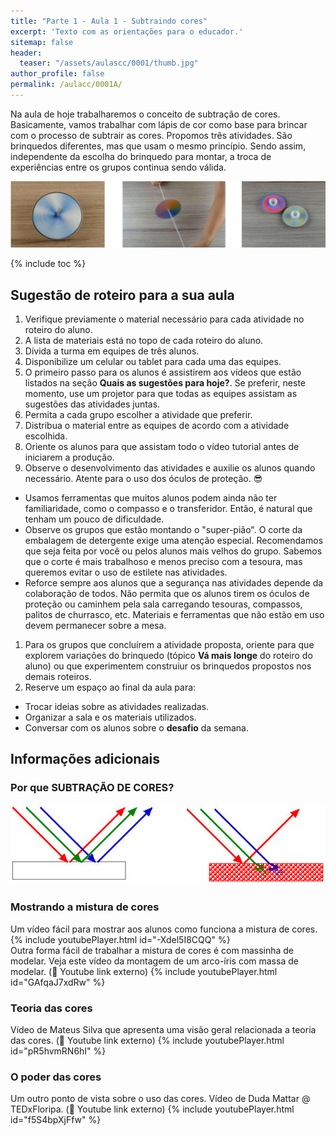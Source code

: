 ```yaml
---
title: "Parte 1 - Aula 1 - Subtraindo cores"
excerpt: 'Texto com as orientações para o educador.'
sitemap: false
header: 
  teaser: "/assets/aulascc/0001/thumb.jpg" 
author_profile: false
permalink: /aulacc/0001A/
---
```


Na aula de hoje trabalharemos o conceito de subtração de cores. Basicamente, vamos trabalhar com lápis de cor como base para brincar com o processo de subtrair as cores. 
Propomos três atividades. São brinquedos diferentes, mas que usam o mesmo princípio. Sendo assim, independente da escolha do brinquedo para montar, a troca de experiências entre os grupos continua sendo válida.


![Exemplos dos projetos desta aula](/assets/aulascc/0001/thumb.jpg)

{% include toc %}

## Sugestão de roteiro para a sua aula
1. Verifique previamente o material necessário para cada atividade no roteiro do aluno.
1. A lista de materiais está no topo de cada roteiro do aluno.
1. Divida a turma em equipes de três alunos.
1. Disponibilize um celular ou tablet para cada uma das equipes.
1. O primeiro passo para os alunos é assistirem aos vídeos que estão listados na seção **Quais as sugestões para hoje?**. Se preferir, neste momento, use um projetor para que todas as equipes assistam as sugestões das atividades juntas.
1. Permita a cada grupo escolher a atividade que preferir.
1. Distribua o material entre as equipes de acordo com a atividade escolhida.
1. Oriente os alunos para que assistam todo o vídeo tutorial antes de iniciarem a produção.
1. Observe o desenvolvimento das atividades e auxilie os alunos quando necessário. Atente para o uso dos óculos de proteção. :sunglasses:
  * Usamos ferramentas que muitos alunos podem ainda não ter familiaridade, como o compasso e o transferidor. Então, é natural que tenham um pouco de dificuldade.
  * Observe os grupos que estão montando o "super-pião". O corte da embalagem de detergente exige uma atenção especial. Recomendamos que seja feita por você ou pelos alunos mais velhos do grupo. Sabemos que o corte é mais trabalhoso e menos preciso com a tesoura, mas queremos evitar o uso de estilete nas atividades.
  * Reforce sempre aos alunos que a segurança nas atividades depende da colaboração de todos. Não permita que os alunos tirem os óculos de proteção ou caminhem pela sala carregando tesouras, compassos, palitos de churrasco, etc. Materiais e ferramentas que não estão em uso devem permanecer sobre a mesa.
1. Para os grupos que concluírem a atividade proposta, oriente para que explorem variações do brinquedo (tópico **Vá mais longe** do roteiro do aluno) ou que experimentem construiur os brinquedos propostos nos demais roteiros.
1. Reserve um espaço ao final da aula para:
  * Trocar ideias sobre as atividades realizadas.
  * Organizar a sala e os materiais utilizados.
  * Conversar com os alunos sobre o **desafio** da semana. 


## Informações adicionais
### Por que SUBTRAÇÃO DE CORES?
![Subtração de cores](/assets/aulascc/0001/subtracao-cores.jpg)
### Mostrando a mistura de cores
Um vídeo fácil para mostrar aos alunos como funciona a mistura de cores.
{% include youtubePlayer.html id="-Xdel5I8CQQ" %}
<br>
Outra forma fácil de trabalhar a mistura de cores é com massinha de modelar. Veja este vídeo da montagem de um arco-íris com massa de modelar. (:link: Youtube link externo) 
{% include youtubePlayer.html id="GAfqaJ7xdRw" %}
### Teoria das cores
Vídeo de Mateus Silva que apresenta uma visão geral relacionada a teoria das cores. (:link: Youtube link externo) 
{% include youtubePlayer.html id="pR5hvmRN6hI" %}
### O poder das cores
Um outro ponto de vista sobre o uso das cores. Vídeo de Duda Mattar @ TEDxFloripa. (:link: Youtube link externo)
{% include youtubePlayer.html id="f5S4bpXjFfw" %}